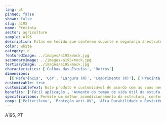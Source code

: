 ```yaml
---
lang: pt
pinned: false
shown: false
slug: a195
name: Precinta
sector: agriculture
sample: A195
description: Fitas em tecido que conferem suporte e segurança à estrutura e plásticos das estufas.
color: white
category: d
featuredImage: ../images/a195/mock.jpg
secondaryImage: ../images/a195/mock.jpg
tertiaryImage: ../images/a195/mock.jpg
characteristics: ['Calhas das Estufas', 'Outros']
dimensions:
  [['Referência', 'Cor', 'Largura (m)', 'Comprimento (m)'], ['Precinta', 'Natural', '0.1', '200']]
customizable: true
customizableText: Este produto é customizável de acordo com as suas necessidades. Contacte-nos para mais informações.
benefits: ['Fácil aplicação', 'Aumento do tempo de vida útil da estufa']
specifications: Permite um melhor acondicionamento da estrutura, conferindo melhor estabilidade ao plástico.
comp: ['Polietileno', 'Proteção anti-UV', 'Alta Durabilidade e Resistência']
---
```


A195, PT
